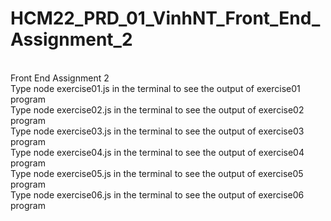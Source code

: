 # HCM22_PRD_01_VinhNT_Front_End_Assignment_2
</br>
Front End Assignment 2
</br>
Type node exercise01.js in the terminal to see the output of exercise01 program 
</br>
Type node exercise02.js in the terminal to see the output of exercise02 program 
</br>
Type node exercise03.js in the terminal to see the output of exercise03 program
</br>
Type node exercise04.js in the terminal to see the output of exercise04 program
</br>
Type node exercise05.js in the terminal to see the output of exercise05 program
</br>
Type node exercise06.js in the terminal to see the output of exercise06 program
</br>
